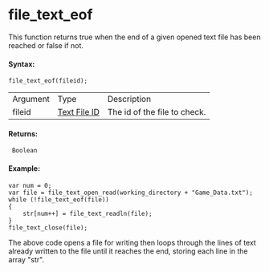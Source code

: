 # file_text_eof

This function returns true when the end of a given opened text file has
been reached or false if not.

#### Syntax:

``` gml
file_text_eof(fileid);
```

|          |                                                                                                                    |                              |
|----------|--------------------------------------------------------------------------------------------------------------------|------------------------------|
| Argument | Type                                                                                                               | Description                  |
| fileid   |  [Text File ID](../../../../../GameMaker_Language/GML_Reference/File_Handling/Text_Files/file_text_open_read)  | The id of the file to check. |

#### Returns:

``` gml
 Boolean
```

#### Example:

``` gml
var num = 0;
var file = file_text_open_read(working_directory + "Game_Data.txt");
while (!file_text_eof(file))
{
    str[num++] = file_text_readln(file);
}
file_text_close(file);
```

The above code opens a file for writing then loops through the lines of
text already written to the file until it reaches the end, storing each
line in the array "str".
